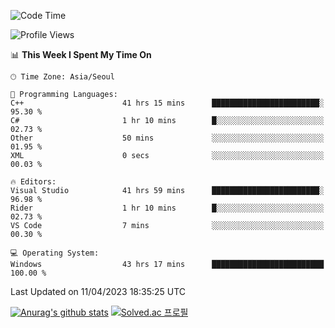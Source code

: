 <!--START_SECTION:waka-->
![Code Time](http://img.shields.io/badge/Code%20Time-117%20hrs%2022%20mins-blue)

![Profile Views](http://img.shields.io/badge/Profile%20Views-0-blue)

📊 **This Week I Spent My Time On** 

```text
🕑︎ Time Zone: Asia/Seoul

💬 Programming Languages: 
C++                      41 hrs 15 mins      ████████████████████████░   95.30 % 
C#                       1 hr 10 mins        █░░░░░░░░░░░░░░░░░░░░░░░░   02.73 % 
Other                    50 mins             ░░░░░░░░░░░░░░░░░░░░░░░░░   01.95 % 
XML                      0 secs              ░░░░░░░░░░░░░░░░░░░░░░░░░   00.03 % 

🔥 Editors: 
Visual Studio            41 hrs 59 mins      ████████████████████████░   96.98 % 
Rider                    1 hr 10 mins        █░░░░░░░░░░░░░░░░░░░░░░░░   02.73 % 
VS Code                  7 mins              ░░░░░░░░░░░░░░░░░░░░░░░░░   00.30 % 

💻 Operating System: 
Windows                  43 hrs 17 mins      █████████████████████████   100.00 % 
```


 Last Updated on 11/04/2023 18:35:25 UTC
<!--END_SECTION:waka-->
[![Anurag's github stats](https://github-readme-stats.vercel.app/api?username=heosumin518)](https://github.com/anuraghazra/github-readme-stats)
[![Solved.ac
프로필](http://mazassumnida.wtf/api/v2/generate_badge?boj=heosumin)](https://solved.ac/heosumin)
